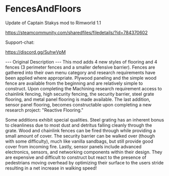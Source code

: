 # FencesAndFloors

Update of Captain Stakys mod to Rimworld 1.1

https://steamcommunity.com/sharedfiles/filedetails/?id=784370602

Support-chat:

https://discord.gg/SuhwVpM

--- Original Description ---
This mod adds 4 new styles of flooring and 4 fences (3 perimeter fences and a smaller defensive barrier). Fences are gathered into their own menu category and research requirements have been applied where appropriate. Plywood paneling and the simple wood fence are available from the beginning and are relatively simple to construct. Upon completing the Machining research requirement access to chainlink fencing, high security fencing, the security barrier, steel grate flooring, and metal panel flooring is made available. The last addition, sensor panel flooring, becomes constructable upon completing a new research project: "Reactive Flooring."

Some additions exhibit special qualities. Steel grating has an inherent bonus to cleanliness due to most dust and detritus falling cleanly through the grate. Wood and chainlink fences can be fired through while providing a small amount of cover. The security barrier can be walked over (though with some difficulty), much like vanilla sandbags, but still provide good cover from incoming fire. Lastly, sensor panels include advanced electronics, sensors, and networking components within their design. They are expensive and difficult to construct but react to the presence of pedestrians moving overhead by optimizing their surface to the users stride resulting in a net increase in walking speed!

